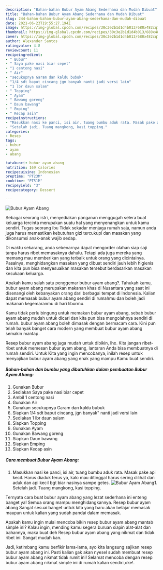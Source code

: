 ```yaml
---
description: "Bahan-bahan Bubur Ayam Abang Sederhana dan Mudah Dibuat"
title: "Bahan-bahan Bubur Ayam Abang Sederhana dan Mudah Dibuat"
slug: 244-bahan-bahan-bubur-ayam-abang-sederhana-dan-mudah-dibuat
date: 2021-06-23T19:55:27.194Z
image: https://img-global.cpcdn.com/recipes/30c3e2b1d1d4b013/680x482cq70/bubur-ayam-abang-foto-resep-utama.jpg
thumbnail: https://img-global.cpcdn.com/recipes/30c3e2b1d1d4b013/680x482cq70/bubur-ayam-abang-foto-resep-utama.jpg
cover: https://img-global.cpcdn.com/recipes/30c3e2b1d1d4b013/680x482cq70/bubur-ayam-abang-foto-resep-utama.jpg
author: Alexander Santos
ratingvalue: 4.8
reviewcount: 11
recipeingredient:
- " Bubur"
- " Saya pake nasi biar cepet"
- "1 centong nasi"
- " Air"
- "secukupnya Garam dan kaldu bubuk"
- "1/4 sdt baput cincang jgn banyak nanti jadi versi lain"
- "1 lbr daun salam"
- " Topping"
- " Ayam"
- " Bawang goreng"
- " Daun bawang"
- " Emping"
- " Kecap asin"
recipeinstructions:
- "Masukkan nasi ke panci, isi air, tuang bumbu aduk rata. Masak pake api kecil. Harus diaduk terus ya, kalo mau ditinggal harus sering dilihat dan aduk dan api kecil bgt biar nasinya sampe getes."
- "Setelah jadi. Tuang mangkong, kasi topping."
categories:
- Resep
tags:
- bubur
- ayam
- abang

katakunci: bubur ayam abang 
nutrition: 169 calories
recipecuisine: Indonesian
preptime: "PT23M"
cooktime: "PT51M"
recipeyield: "3"
recipecategory: Dessert

---
```



![Bubur Ayam Abang](https://img-global.cpcdn.com/recipes/30c3e2b1d1d4b013/680x482cq70/bubur-ayam-abang-foto-resep-utama.jpg)

Sebagai seorang istri, menyediakan panganan menggugah selera buat keluarga tercinta merupakan suatu hal yang menyenangkan untuk kamu sendiri. Tugas seorang ibu Tidak sekadar menjaga rumah saja, namun anda juga harus memastikan kebutuhan gizi tercukupi dan masakan yang dikonsumsi anak-anak wajib sedap.

Di waktu  sekarang, anda sebenarnya dapat mengorder olahan siap saji tanpa harus ribet memasaknya dahulu. Tetapi ada juga mereka yang memang mau memberikan yang terbaik untuk orang yang dicintainya. Pasalnya, menghidangkan masakan yang dibuat sendiri jauh lebih higienis dan kita pun bisa menyesuaikan masakan tersebut berdasarkan masakan kesukaan keluarga. 



Apakah kamu salah satu penggemar bubur ayam abang?. Tahukah kamu, bubur ayam abang merupakan makanan khas di Nusantara yang saat ini disenangi oleh kebanyakan orang dari berbagai tempat di Indonesia. Kalian dapat memasak bubur ayam abang sendiri di rumahmu dan boleh jadi makanan kegemaranmu di hari liburmu.

Kamu tidak perlu bingung untuk memakan bubur ayam abang, sebab bubur ayam abang mudah untuk dicari dan kita pun bisa mengolahnya sendiri di rumah. bubur ayam abang boleh dimasak dengan bermacam cara. Kini pun telah banyak banget cara modern yang membuat bubur ayam abang semakin mantap.

Resep bubur ayam abang juga mudah untuk dibikin, lho. Kita jangan ribet-ribet untuk memesan bubur ayam abang, lantaran Anda bisa membuatnya di rumah sendiri. Untuk Kita yang ingin mencobanya, inilah resep untuk menyajikan bubur ayam abang yang enak yang mampu Kamu buat sendiri.

<!--inarticleads1-->

##### Bahan-bahan dan bumbu yang dibutuhkan dalam pembuatan Bubur Ayam Abang:

1. Gunakan  Bubur
1. Sediakan  Saya pake nasi biar cepet
1. Ambil 1 centong nasi
1. Gunakan  Air
1. Gunakan secukupnya Garam dan kaldu bubuk
1. Siapkan 1/4 sdt baput cincang, jgn banyak&#34; nanti jadi versi lain
1. Sediakan 1 lbr daun salam
1. Siapkan  Topping
1. Gunakan  Ayam
1. Gunakan  Bawang goreng
1. Siapkan  Daun bawang
1. Siapkan  Emping
1. Siapkan  Kecap asin




<!--inarticleads2-->

##### Cara membuat Bubur Ayam Abang:

1. Masukkan nasi ke panci, isi air, tuang bumbu aduk rata. Masak pake api kecil. Harus diaduk terus ya, kalo mau ditinggal harus sering dilihat dan aduk dan api kecil bgt biar nasinya sampe getes.
<img src="https://img-global.cpcdn.com/steps/b1ecf32d0952e16c/160x128cq70/bubur-ayam-abang-langkah-memasak-1-foto.jpg" alt="Bubur Ayam Abang">1. Setelah jadi. Tuang mangkong, kasi topping.




Ternyata cara buat bubur ayam abang yang lezat sederhana ini enteng banget ya! Semua orang mampu menghidangkannya. Resep bubur ayam abang Sangat sesuai banget untuk kita yang baru akan belajar memasak maupun untuk kalian yang sudah pandai dalam memasak.

Apakah kamu ingin mulai mencoba bikin resep bubur ayam abang mantab simple ini? Kalau ingin, mending kamu segera buruan siapin alat-alat dan bahannya, maka buat deh Resep bubur ayam abang yang nikmat dan tidak ribet ini. Sangat mudah kan. 

Jadi, ketimbang kamu berfikir lama-lama, ayo kita langsung sajikan resep bubur ayam abang ini. Pasti kalian gak akan nyesel sudah membuat resep bubur ayam abang nikmat tidak rumit ini! Selamat mencoba dengan resep bubur ayam abang nikmat simple ini di rumah kalian sendiri,oke!.

